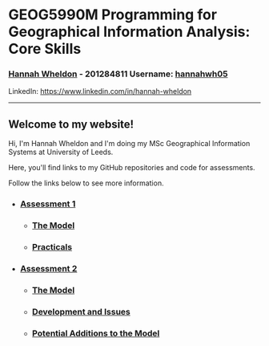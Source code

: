 # **GEOG5990M Programming for Geographical Information Analysis: Core Skills**
### **[Hannah Wheldon](https://github.com/hannahwh05)** - **201284811** Username: [hannahwh05](https://github.com/hannahwh05)
LinkedIn: <https://www.linkedin.com/in/hannah-wheldon>


---


## Welcome to my website! 

Hi, I'm Hannah Wheldon and I'm doing my MSc Geographical Information Systems at University of Leeds. 

Here, you'll find links to my GitHub repositories and code for assessments.

Follow the links below to see more information.

* ### [Assessment 1](https://hannahwh05.github.io/Assessment1)
  * ### [The Model](https://hannahwh05.github.io/model)
  * ### [Practicals](https://hannahwh05.github.io/Practicals)

* ### [Assessment 2](https://hannahwh05.github.io/Assessment1)
  * ### [The Model](https://hannahwh05.github.io/model2)
  * ### [Development and Issues](https://hannahwh05.github.io/development)
  * ### [Potential Additions to the Model](https://hannahwh05.github.io/development)
